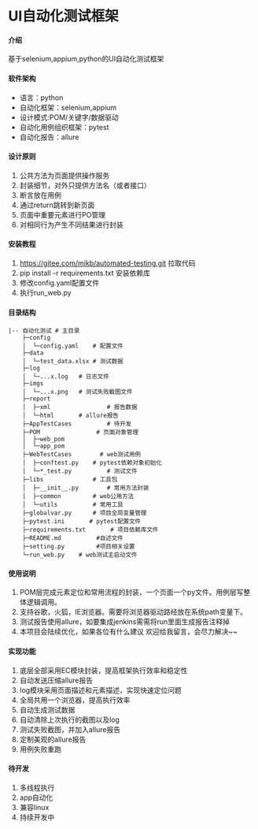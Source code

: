 # UI自动化测试框架

#### 介绍
基于selenium,appium,python的UI自动化测试框架

#### 软件架构
- 语言：python
- 自动化框架：selenium,appium
- 设计模式:POM/关键字/数据驱动
- 自动化用例组织框架：pytest
- 自动化报告：allure

#### 设计原则
1.  公共方法为页面提供操作服务
2.  封装细节，对外只提供方法名（或者接口）
3.  断言放在用例
4.  通过return跳转到新页面
5.  页面中重要元素进行PO管理
6.  对相同行为产生不同结果进行封装

#### 安装教程

1.  https://gitee.com/mikb/automated-testing.git 拉取代码
2.  pip install -r requirements.txt 安装依赖库
3.  修改config.yaml配置文件
4.  执行run_web.py

#### 目录结构
```shell
|-- 自动化测试 # 主目录
    ├─config
    │  └─config.yaml	# 配置文件
    ├─data
    │  └─test_data.xlsx	# 测试数据
    ├─log
    │  └─...x.log	# 日志文件
    ├─imgs
    │  └─...x.png	# 测试失败截图文件
    ├─report
    │  ├─xml                # 报告数据
    │  └─html		# allure报告
    ├─AppTestCases          # 待开发
    ├─POM                # 页面对象管理
    │  ├─web_pom
    │  └─app_pom	
    ├─WebTestCases        # web测试用例
    │  ├─conftest.py	# pytest依赖对象初始化
    │  └─*_test.py	        # 测试文件
    ├─libs		        # 工具包
    │  ├─__init__.py		# 常用方法封装
    │  ├─common	        # web公用方法
    │  └─utils	        # 常用工具
    ├─globalvar.py      # 项目全局变量管理
    ├─pytest.ini	   # pytest配置文件
    ├─requirements.txt		 # 项目依赖库文件
    ├─README.md          #自述文件
    ├─setting.py         #项目相关设置
    └─run_web.py	# web测试主启动文件
```


#### 使用说明

1.  POM层完成元素定位和常用流程的封装，一个页面一个py文件。用例层写整体逻辑调用。
2.  支持谷歌，火狐，IE浏览器。需要将浏览器驱动路经放在系统path变量下。
3.  测试报告使用allure，如要集成jenkins需需将run里面生成报告注释掉
4.  本项目会陆续优化，如果各位有什么建议 欢迎给我留言，会尽力解决~~


#### 实现功能
1.  底层全部采用EC模块封装，提高框架执行效率和稳定性
2.  自动发送压缩allure报告
3.  log模块采用页面描述和元素描述，实现快速定位问题
4.  全局共用一个浏览器，提高执行效率
5.  自动生成测试数据
6.  自动清除上次执行的截图以及log
7.  测试失败截图，并加入allure报告
8.  定制美观的allure报告
9.  用例失败重跑


#### 待开发
1.  多线程执行
2.  app自动化
3.  兼容linux
3.  持续开发中
